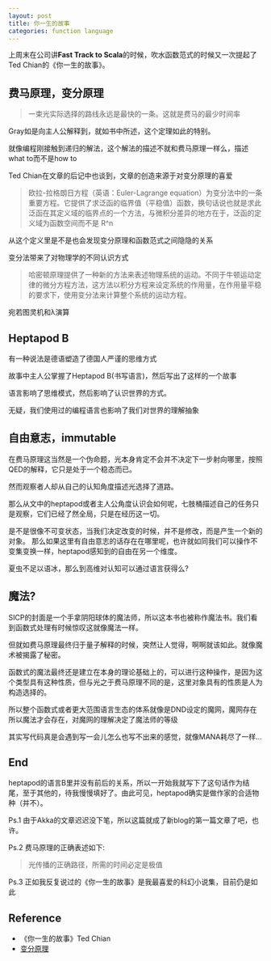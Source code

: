 ```yaml
---
layout: post
title: 你一生的故事
categories: function language
---
```

上周末在公司讲**Fast Track to Scala**的时候，吹水函数范式的时候又一次提起了Ted Chian的《你一生的故事》。

## 费马原理，变分原理
> 一束光实际选择的路线永远是最快的一条。这就是费马的最少时间率

Gray如是向主人公解释到，就如书中所述，这个定理如此的特别。

就像编程刚接触到递归的解法，这个解法的描述不就和费马原理一样么，描述what to而不是how to

<!--more-->

Ted Chian在文章的后记中也谈到，文章的创造来源于对变分原理的喜爱

> 欧拉-拉格朗日方程（英语：Euler-Lagrange equation）为变分法中的一条重要方程。它提供了求泛函的临界值（平稳值）函数，换句话说也就是求此泛函在其定义域的临界点的一个方法，与微积分差异的地方在于，泛函的定义域为函数空间而不是 R^n

从这个定义里是不是也会发现变分原理和函数范式之间隐隐的关系

变分法带来了对物理学的不同认识方式

> 哈密顿原理提供了一种新的方法来表述物理系统的运动。不同于牛顿运动定律的微分方程方法，这方法以积分方程来设定系统的作用量，在作用量平稳的要求下，使用变分法来计算整个系统的运动方程。

宛若图灵机和λ演算

## Heptapod B
有一种说法是德语塑造了德国人严谨的思维方式

故事中主人公掌握了Heptapod B(书写语言)，然后写出了这样的一个故事

语言影响了思维模式，然后影响了认识世界的方式。

无疑，我们使用过的编程语言也影响了我们对世界的理解抽象

## 自由意志，immutable
在费马原理这当然是一个伪命题，光本身肯定不会并不决定下一步射向哪里，按照QED的解释，它只是处于一个稳态而已。  

然而观察者人却从自己的认知角度描述光选择了道路。

那么从文中的heptapod或者主人公角度认识会如何呢，七肢桶描述自己的任务只是观察，它们已经了然全局，只是在经历这一切。

是不是很像不可变状态，当我们决定改变的时候，并不是修改，而是产生一个新的对象。
那么如果这里有自由意志的话存在在哪里呢，也许就如同我们可以操作不变集变换一样，heptapod感知到的自由在另一个维度。

夏虫不足以语冰，那么到高维对认知可以通过语言获得么?

## 魔法?
SICP的封面是一个手拿阴阳球体的魔法师，所以这本书也被称作魔法书。我们看到函数式处理有时候惊叹这就像魔法一样。

但就如费马原理最终归于量子解释的时候，突然让人觉得，啊啊就该如此。就像魔术被揭露了秘密。

函数式的魔法最终还是建立在本身的理论基础上的，可以进行这种操作，是因为这个类型具有这种性质，但与光之于费马原理不同的是，这里对象具有的性质是人为构造选择的。

所以整个函数式或者更大范围语言生态的体系就像是DND设定的魔网，魔网存在所以魔法才会存在，对魔网的理解决定了魔法师的等级

其实写代码真是会遇到写一会儿怎么也写不出来的感觉，就像MANA耗尽了一样...

## End
heptapod的语言B里并没有前后的关系，所以一开始我就写下了这句话作为结尾，至于其他的，待我慢慢填好了。由此可见，heptapod确实是做作家的合适物种（并不）。


Ps.1 由于Akka的文章迟迟没下笔，所以这篇就成了新blog的第一篇文章了吧，也许。

Ps.2 费马原理的正确表述如下:

> 光传播的正确路径，所需的时间必定是极值

Ps.3 正如我反复说过的《你一生的故事》是我最喜爱的科幻小说集，目前仍是如此

## Reference
* 《你一生的故事》Ted Chian
* [变分原理](https://zh.wikipedia.org/wiki/%E5%8F%98%E5%88%86%E5%8E%9F%E7%90%86)
